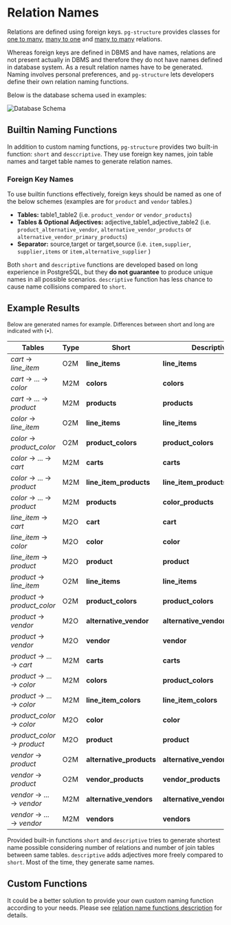# Relation Names

Relations are defined using foreign keys. `pg-structure` provides classes for [one to many](/nav.02.api/classes/o2mrelation), [many to one](/nav.02.api/classes/m2orelation) and [many to many](/nav.02.api/classes/m2mrelation) relations.

Whereas foreign keys are defined in DBMS and have names, relations are not present actually in DBMS and therefore they do not have names defined in database system. As a result relation names have to be generated. Naming involves personal preferences, and `pg-structure` lets developers define their own relation naming functions.

<span id="exampleSchema"></span>Below is the database schema used in examples:

![Database Schema](/images/relation_names_schema.svg)

## Builtin Naming Functions

In addition to custom naming functions, `pg-structure` provides two built-in function: `short` and `desccriptive`. They use foreign key names, join table names and target table names to generate relation names.

### Foreign Key Names

To use builtin functions effectively, foreign keys should be named as one of the below schemes (examples are for `product` and `vendor` tables.)

- **Tables:** table1_table2 (i.e. `product_vendor` or `vendor_products`)
- **Tables & Optional Adjectives:** adjective_table1_adjective_table2 (i.e. `product_alternative_vendor`, `alternative_vendor_products` or `alternative_vendor_primary_products`)
- **Separator:** source,target or target,source (i.e. `item,supplier`, `supplier,items` or `item,alternative_supplier` )

Both `short` and `descriptive` functions are developed based on long experience in PostgreSQL, but they **do not guarantee** to produce unique names in all possible scenarios. `descriptive` function has less chance to cause name collisions compared to `short`.

## Example Results

<div style="font-size:0.90em">

Below are generated names for example. Differences between short and long are indicated with (•).

| Tables                      | Type | Short                    | Descriptive                     |     |
| --------------------------- | ---- | ------------------------ | ------------------------------- | --- |
| _cart_ → _line_item_        | O2M  | **line_items**           | **line_items**                  |     |
| _cart_ → ... → _color_      | M2M  | **colors**               | **colors**                      |     |
| _cart_ → ... → _product_    | M2M  | **products**             | **products**                    |     |
| _color_ → _line_item_       | O2M  | **line_items**           | **line_items**                  |     |
| _color_ → _product_color_   | O2M  | **product_colors**       | **product_colors**              |     |
| _color_ → ... → _cart_      | M2M  | **carts**                | **carts**                       |     |
| _color_ → ... → _product_   | M2M  | **line_item_products**   | **line_item_products**          |     |
| _color_ → ... → _product_   | M2M  | **products**             | **color_products**              | •   |
| _line_item_ → _cart_        | M2O  | **cart**                 | **cart**                        |     |
| _line_item_ → _color_       | M2O  | **color**                | **color**                       |     |
| _line_item_ → _product_     | M2O  | **product**              | **product**                     |     |
| _product_ → _line_item_     | O2M  | **line_items**           | **line_items**                  |     |
| _product_ → _product_color_ | O2M  | **product_colors**       | **product_colors**              |     |
| _product_ → _vendor_        | M2O  | **alternative_vendor**   | **alternative_vendor**          |     |
| _product_ → _vendor_        | M2O  | **vendor**               | **vendor**                      |     |
| _product_ → ... → _cart_    | M2M  | **carts**                | **carts**                       |     |
| _product_ → ... → _color_   | M2M  | **colors**               | **product_colors**              | •   |
| _product_ → ... → _color_   | M2M  | **line_item_colors**     | **line_item_colors**            |     |
| _product_color_ → _color_   | M2O  | **color**                | **color**                       |     |
| _product_color_ → _product_ | M2O  | **product**              | **product**                     |     |
| _vendor_ → _product_        | O2M  | **alternative_products** | **alternative_vendor_products** | •   |
| _vendor_ → _product_        | O2M  | **vendor_products**      | **vendor_products**             |     |
| _vendor_ → ... → _vendor_   | M2M  | **alternative_vendors**  | **alternative_vendors**         |     |
| _vendor_ → ... → _vendor_   | M2M  | **vendors**              | **vendors**                     |     |

</div>

Provided built-in functions `short` and `descriptive` tries to generate shortest name possible considering number of relations and number of join tables between same tables. `descriptive` adds adjectives more freely compared to `short`. Most of the time, they generate same names.

## Custom Functions

It could be a better solution to provide your own custom naming function according to your needs. Please see [relation name functions description](/nav.02.api/#relationnamefunctions) for details.
